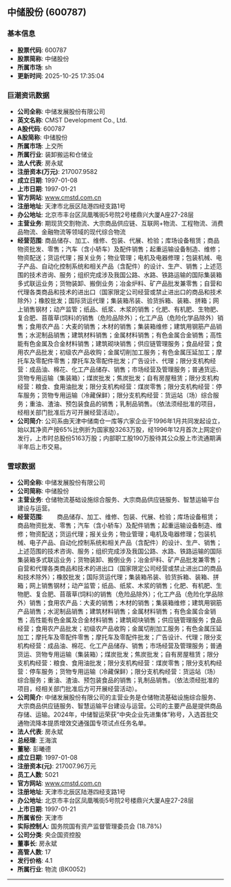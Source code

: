 ## 中储股份 (600787)

### 基本信息

- **股票代码**: 600787
- **股票简称**: 中储股份
- **所属市场**: sh
- **更新时间**: 2025-10-25 17:35:04

### 巨潮资讯数据

- **公司全称**: 中储发展股份有限公司
- **英文名称**: CMST Development Co., Ltd.
- **A股代码**: 600787
- **A股简称**: 中储股份
- **所属市场**: 上交所
- **所属行业**: 装卸搬运和仓储业
- **法人代表**: 房永斌
- **注册资本(万元)**: 217007.9582
- **成立日期**: 1997-01-08
- **上市日期**: 1997-01-21
- **官方网站**: www.cmstd.com.cn
- **注册地址**: 天津市北辰区陆港四经支路1号
- **办公地址**: 北京市丰台区凤凰嘴街5号院2号楼鼎兴大厦A座27-28层
- **主营业务**: 期现货交割物流、大宗商品供应链、互联网+物流、工程物流、消费品物流、金融物流等领域的现代综合物流
- **经营范围**: 商品储存、加工、维修、包装、代展、检验；库场设备租赁；商品物资批发、零售；汽车（含小轿车）及配件销售；起重运输设备制造、维修；物资配送；货运代理；报关业务；物业管理；电机及电器修理；包装机械、电子产品、自动化控制系统和相关产品（含配件）的设计、生产、销售；上述范围的技术咨询、服务；组织完成涉及我国公路、水路、铁路运输的国际集装箱多式联运业务；货物装卸、搬倒业务；冶金炉料、矿产品批发兼零售；自营和代理各类商品和技术的进出口（国家限定公司经营或禁止进出口的商品和技术除外）；橡胶批发；国际货运代理；集装箱吊装、验货拆箱、装箱、拼箱；网上销售钢材；动产监管；纸品、纸浆、木浆的销售；化肥、有机肥、生物肥、复合肥、苜蓿草(饲料)的销售（危险品除外）；化工产品（危险化学品除外）销售；食用农产品：大麦的销售；木材的销售；集装箱维修；建筑用钢筋产品销售；水泥制品销售；建筑材料销售；金属材料销售；有色金属合金销售；高性能有色金属及合金材料销售；建筑砌块销售；供应链管理服务；食品经营；食用农产品批发；初级农产品收购；金属切削加工服务；有色金属压延加工；摩托车及零配件零售；摩托车及零配件批发；广告设计、代理；限分支机构经营：成品油、棉花、化工产品储存、销售；市场经营及管理服务；普通货运、货物专用运输（集装箱）；煤炭批发；焦炭批发；自有房屋租赁；限分支机构经营：粮食、食用油批发；限分支机构经营：煤炭零售；限分支机构经营：停车服务；货物专用运输（冷藏保鲜）；限分支机构经营：货运站（场）综合服务；重油、渣油、预包装食品的销售；乳制品销售。（依法须经批准的项目，经相关部门批准后方可开展经营活动）。
- **公司简介**: 公司系由天津中储南仓一库等六家企业于1996年1月共同发起设立，始以其净资产按65%比例折为国家股3263万股，经1996年12月首次上网定价发行，上市时总股份5163万股；内部职工股190万股待其公众股上市流通期满半年后上市交易。

### 雪球数据

- **公司全称**: 中储发展股份有限公司
- **公司简称**: 中储股份
- **主营业务**: 仓储物流基础设施综合服务、大宗商品供应链服务、智慧运输平台建设与运营。
- **经营范围**: 　　商品储存、加工、维修、包装、代展、检验；库场设备租赁；商品物资批发、零售；汽车（含小轿车）及配件销售；起重运输设备制造、维修；物资配送；货运代理；报关业务；物业管理；电机及电器修理；包装机械、电子产品、自动化控制系统和相关产品（含配件）的设计、生产、销售；上述范围的技术咨询、服务；组织完成涉及我国公路、水路、铁路运输的国际集装箱多式联运业务；货物装卸、搬倒业务；冶金炉料、矿产品批发兼零售；自营和代理各类商品和技术的进出口（国家限定公司经营或禁止进出口的商品和技术除外）；橡胶批发；国际货运代理；集装箱吊装、验货拆箱、装箱、拼箱；网上销售钢材；动产监管；纸品、纸浆、木浆的销售；化肥、有机肥、生物肥、复合肥、苜蓿草(饲料)的销售（危险品除外）；化工产品（危险化学品除外）销售；食用农产品：大麦的销售；木材的销售；集装箱维修；建筑用钢筋产品销售；水泥制品销售；建筑材料销售；金属材料销售；有色金属合金销售；高性能有色金属及合金材料销售；建筑砌块销售；供应链管理服务；食品经营；食用农产品批发；初级农产品收购；金属切削加工服务；有色金属压延加工；摩托车及零配件零售；摩托车及零配件批发；广告设计、代理；限分支机构经营：成品油、棉花、化工产品储存、销售；市场经营及管理服务；普通货运、货物专用运输（集装箱）；煤炭批发；焦炭批发；自有房屋租赁；限分支机构经营：粮食、食用油批发；限分支机构经营：煤炭零售；限分支机构经营：停车服务；货物专用运输（冷藏保鲜）；限分支机构经营：货运站（场）综合服务；重油、渣油、预包装食品的销售；乳制品销售。（依法须经批准的项目，经相关部门批准后方可开展经营活动）。
- **公司简介**: 中储发展股份有限公司的主营业务是仓储物流基础设施综合服务、大宗商品供应链服务、智慧运输平台建设与运营。公司的主要产品是提供商品存储、运输。2024年，中储智运荣获“中央企业先进集体”称号，入选首批交通物流降本提质增效交通强国专项试点任务名单。
- **法人代表**: 房永斌
- **总经理**: 王海滨
- **董秘**: 彭曦德
- **成立日期**: 1997-01-08
- **注册资本(元)**: 217007.96万元
- **员工人数**: 5021
- **官方网站**: www.cmstd.com.cn
- **注册地址**: 天津市北辰区陆港四经支路1号
- **办公地址**: 北京市丰台区凤凰嘴街5号院2号楼鼎兴大厦A座27-28层
- **上市日期**: 1997-01-21
- **所属省份**: 天津市
- **实际控制人**: 国务院国有资产监督管理委员会 (18.78%)
- **公司分类**: 央企国资控股
- **董事长**: 房永斌
- **高管人数**: 17
- **发行价格**: 4.1
- **所属行业**: 物流 (BK0052)

---